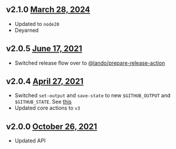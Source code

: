 ## v2.1.0 [March 28, 2024](https://github.com/lando/transfer-issue-action/releases/tag/v2.1.0)

* Updated to `node20`
* Deyarned

## v2.0.5 [June 17, 2021](https://github.com/lando/transfer-issue-action/releases/tag/v2.0.5)

* Switched release flow over to [@lando/prepare-release-action](https://github.com/lando/prepare-release-action)

## v2.0.4 [April 27, 2021](https://github.com/lando/transfer-issue-action/releases/tag/v2.0.4)

* Switched `set-output` and `save-state` to new `$GITHUB_OUTPUT` and `$GITHUB_STATE`. See [this](https://github.blog/changelog/2022-10-11-github-actions-deprecating-save-state-and-set-output-commands/)
* Updated core actions to `v3`

## v2.0.0 [October 26, 2021](https://github.com/lando/transfer-issue-action/releases/tag/v2.0.0)

* Updated API

